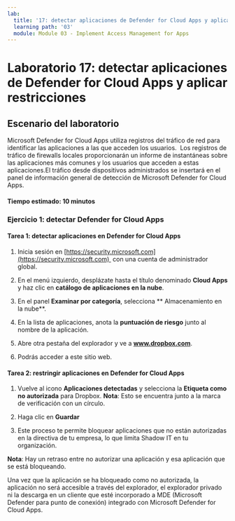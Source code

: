 ```yaml
---
lab:
  title: '17: detectar aplicaciones de Defender for Cloud Apps y aplicación de restricciones'
  learning path: '03'
  module: Module 03 - Implement Access Management for Apps
---
```


# Laboratorio 17: detectar aplicaciones de Defender for Cloud Apps y aplicar restricciones

## Escenario del laboratorio

Microsoft Defender for Cloud Apps utiliza registros del tráfico de red para identificar las aplicaciones a las que acceden los usuarios.  Los registros de tráfico de firewalls locales proporcionarán un informe de instantáneas sobre las aplicaciones más comunes y los usuarios que acceden a estas aplicaciones.El tráfico desde dispositivos administrados se insertará en el panel de información general de detección de Microsoft Defender for Cloud Apps.

#### Tiempo estimado: 10 minutos

### Ejercicio 1: detectar Defender for Cloud Apps

#### Tarea 1: detectar aplicaciones en Defender for Cloud Apps

1. Inicia sesión en [https://security.microsoft.com](https://security.microsoft.com)  con una cuenta de administrador global.

1. En el menú izquierdo, desplázate hasta el título denominado **Cloud Apps** y haz clic en **catálogo de aplicaciones en la nube**.

1. En el panel **Examinar por categoría**, selecciona ** Almacenamiento en la nube**.

1. En la lista de aplicaciones, anota la **puntuación de riesgo** junto al nombre de la aplicación.  

1. Abre otra pestaña del explorador y ve a **www.dropbox.com**.

1. Podrás acceder a este sitio web.


#### Tarea 2: restringir aplicaciones en Defender for Cloud Apps

1. Vuelve al icono **Aplicaciones detectadas** y selecciona la **Etiqueta como no autorizada** para Dropbox.  **Nota**: Esto se encuentra junto a la marca de verificación con un círculo.

1. Haga clic en **Guardar**

1. Este proceso te permite bloquear aplicaciones que no están autorizadas en la directiva de tu empresa, lo que limita Shadow IT en tu organización.

**Nota**: Hay un retraso entre no autorizar una aplicación y esa aplicación que se está bloqueando.

Una vez que la aplicación se ha bloqueado como no autorizada, la aplicación no será accesible a través del explorador, el explorador privado ni la descarga en un cliente que esté incorporado a MDE (Microsoft Defender para punto de conexión) integrado con Microsoft Defender for Cloud Apps.



